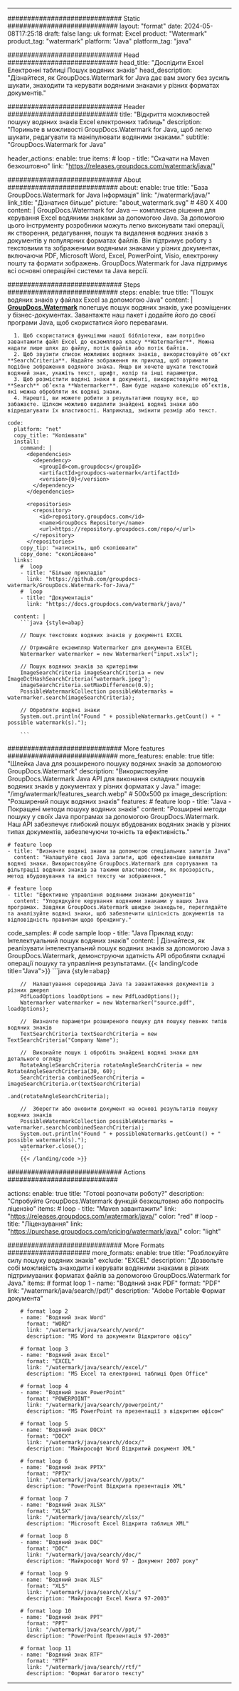 
---
############################# Static ############################
layout: "format"
date:  2024-05-08T17:25:18
draft: false
lang: uk
format: Excel
product: "Watermark"
product_tag: "watermark"
platform: "Java"
platform_tag: "java"

############################# Head ############################
head_title: "Дослідити Excel Електронні таблиці Пошук водяних знаків"
head_description: "Дізнайтеся, як GroupDocs.Watermark for Java дає вам змогу без зусиль шукати, знаходити та керувати водяними знаками у різних форматах документів."

############################# Header ############################
title: "Відкриття можливостей пошуку водяних знаків Excel електронних таблиць" 
description: "Пориньте в можливості GroupDocs.Watermark for Java, щоб легко шукати, редагувати та маніпулювати водяними знаками."
subtitle: "GroupDocs.Watermark for Java" 

header_actions:
  enable: true
  items:
    #  loop
    - title: "Скачати на Maven безкоштовно"
      link: "https://releases.groupdocs.com/watermark/java/"
      
############################# About ############################
about:
    enable: true
    title: "База GroupDocs.Watermark for Java Інформація"
    link: "/watermark/java/"
    link_title: "Дізнатися більше"
    picture: "about_watermark.svg" # 480 X 400
    content: |
       GroupDocs.Watermark for Java — комплексне рішення для керування Excel водяними знаками за допомогою Java. За допомогою цього інструменту розробники можуть легко виконувати такі операції, як створення, редагування, пошук та видалення водяних знаків з документів у популярних форматах файлів. Він підтримує роботу з текстовими та зображеними водяними знаками у різних документах, включаючи PDF, Microsoft Word, Excel, PowerPoint, Visio, електронну пошту та формати зображень. GroupDocs.Watermark for Java підтримує всі основні операційні системи та Java версії.

############################# Steps ############################
steps:
    enable: true
    title: "Пошук водяних знаків у файлах Excel за допомогою Java"
    content: |
      **[GroupDocs.Watermark](https://products.groupdocs.com/watermark/java/)** полегшує пошук водяних знаків, уже розміщених у бізнес-документах. Завантажте наш пакет і додайте його до своєї програми Java, щоб скористатися його перевагами.
      
      1. Щоб скористатися функціями нашої бібліотеки, вам потрібно завантажити файл Excel до екземпляра класу **Watermarker**. Можна надати лише шлях до файлу, потік файлів або потік байтів.
      2. Щоб звузити список можливих водяних знаків, використовуйте об’єкт **SearchCriteria**. Надайте зображення як приклад, щоб отримати подібне зображення водяного знака. Якщо ви хочете шукати текстовий водяний знак, укажіть текст, шрифт, колір та інші параметри.
      3. Щоб розмістити водяні знаки в документі, використовуйте метод **Search** об’єкта **Watermarker**. Вам буде надано колекцію об’єктів, які можна обробляти як водяні знаки.
      4. Нарешті, ви можете робити з результатами пошуку все, що забажаєте. Цілком можливо видалити знайдені водяні знаки або відредагувати їх властивості. Наприклад, змінити розмір або текст.
   
    code:
      platform: "net"
      copy_title: "Копіювати"
      install:
        command: |
          <dependencies>
            <dependency>
              <groupId>com.groupdocs</groupId>
              <artifactId>groupdocs-watermark</artifactId>
              <version>{0}</version>
            </dependency>
          </dependencies>

          <repositories>
            <repository>
              <id>repository.groupdocs.com</id>
              <name>GroupDocs Repository</name>
              <url>https://repository.groupdocs.com/repo/</url>
            </repository>
          </repositories>
        copy_tip: "натисніть, щоб скопіювати"
        copy_done: "скопійовано"
      links:
        #  loop
        - title: "Більше прикладів"
          link: "https://github.com/groupdocs-watermark/GroupDocs.Watermark-for-Java/"
        #  loop
        - title: "Документація"
          link: "https://docs.groupdocs.com/watermark/java/"
          
      content: |
        ```java {style=abap}

        // Пошук текстових водяних знаків у документі EXCEL

        // Отримайте екземпляр Watermarker для документа EXCEL
        Watermarker watermarker = new Watermarker("input.xslx");

        // Пошук водяних знаків за критеріями
        ImageSearchCriteria imageSearchCriteria = new ImageDctHashSearchCriteria("watermark.jpeg");
        imageSearchCriteria.setMaxDifference(0.9);
        PossibleWatermarkCollection possibleWatermarks = watermarker.search(imageSearchCriteria);

        // Обробляти водяні знаки
        System.out.println("Found " + possibleWatermarks.getCount() + " possible watermark(s).");
        
        ```   
        
############################# More features ############################
more_features:
  enable: true
  title: "Шлейка Java для розширеного пошуку водяних знаків за допомогою GroupDocs.Watermark"
  description: "Використовуйте GroupDocs.Watermark Java API для виконання складних пошуків водяних знаків у документах у різних форматах у Java."
  image: "/img/watermark/features_search.webp" # 500x500 px
  image_description: "Розширений пошук водяних знаків"
  features:
    # feature loop
    - title: "Java - Покращені методи пошуку водяних знаків"
      content: "Розширені методи пошуку у своїх Java програмах за допомогою GroupDocs.Watermark. Наш API забезпечує глибокий пошук вбудованих водяних знаків у різних типах документів, забезпечуючи точність та ефективність."

    # feature loop
    - title: "Визначте водяні знаки за допомогою спеціальних запитів Java"
      content: "Налаштуйте свої Java запити, щоб ефективніше виявляти водяні знаки. Використовуйте GroupDocs.Watermark для сортування та фільтрації водяних знаків за такими властивостями, як прозорість, метод вбудовування та вміст тексту чи зображення."

    # feature loop
    - title: "Ефективне управління водяними знаками документів"
      content: "Упорядкуйте керування водяними знаками у ваших Java програмах. Завдяки GroupDocs.Watermark швидко знаходьте, переглядайте та аналізуйте водяні знаки, щоб забезпечити цілісність документів та відповідність правилам щодо брендингу."
      
  code_samples:
    # code sample loop
    - title: "Java Приклад коду: Інтелектуальний пошук водяних знаків"
      content: |
        Дізнайтеся, як реалізувати інтелектуальний пошук водяних знаків за допомогою Java з GroupDocs.Watermark, демонструючи здатність API обробляти складні операції пошуку та управління результатами.
        {{< landing/code title="Java">}}
        ```java {style=abap}
        
        //  Налаштування середовища Java та завантаження документів з різних джерел
        PdfLoadOptions loadOptions = new PdfLoadOptions();
        Watermarker watermarker = new Watermarker("source.pdf", loadOptions);

        //  Визначте параметри розширеного пошуку для пошуку певних типів водяних знаків
        TextSearchCriteria textSearchCriteria = new TextSearchCriteria("Company Name");

        //  Виконайте пошук і обробіть знайдені водяні знаки для детального огляду
        RotateAngleSearchCriteria rotateAngleSearchCriteria = new RotateAngleSearchCriteria(30, 60);
        SearchCriteria combinedSearchCriteria = imageSearchCriteria.or(textSearchCriteria)
                                                                   .and(rotateAngleSearchCriteria);

        //  Зберегти або оновити документ на основі результатів пошуку водяних знаків
        PossibleWatermarkCollection possibleWatermarks = watermarker.search(combinedSearchCriteria);
        System.out.println("Found " + possibleWatermarks.getCount() + " possible watermark(s).");
        watermarker.close();
        ```
        {{< /landing/code >}}


############################# Actions ############################

actions:
  enable: true
  title: "Готові розпочати роботу?"
  description: "Спробуйте GroupDocs.Watermark функцій безкоштовно або попросіть ліцензію"
  items:
    #  loop
    - title: "Maven завантажити"
      link: "https://releases.groupdocs.com/watermark/java/"
      color: "red"
        #  loop
    - title: "Ліцензування"
      link: "https://purchase.groupdocs.com/pricing/watermark/java/"
      color: "light"


############################# More Formats #####################
more_formats:
    enable: true
    title: "Розблокуйте силу пошуку водяних знаків"
    exclude: "EXCEL"
    description: "Дозвольте собі можливість знаходити і керувати водяними знаками в різних підтримуваних форматах файлів за допомогою GroupDocs.Watermark for Java."
    items: 
        # format loop 1
        - name: "Водяний знак PDF"
          format: "PDF"
          link: "/watermark/java/search//pdf/"
          description: "Adobe Portable Формат документа"

        # format loop 2
        - name: "Водяний знак Word"
          format: "WORD"
          link: "/watermark/java/search//word/"
          description: "MS Word та документи Відкритого офісу"
          
        # format loop 3
        - name: "Водяний знак Excel"
          format: "EXCEL"
          link: "/watermark/java/search//excel/"
          description: "MS Excel та електронні таблиці Open Office"

        # format loop 4
        - name: "Водяний знак PowerPoint"
          format: "POWERPOINT"
          link: "/watermark/java/search//powerpoint/"
          description: "MS PowerPoint та презентації з відкритим офісом"

        # format loop 5
        - name: "Водяний знак DOCX"
          format: "DOCX"
          link: "/watermark/java/search//docx/"
          description: "Майкрософт Word Відкритий документ XML"
          
        # format loop 6
        - name: "Водяний знак PPTX"
          format: "PPTX"
          link: "/watermark/java/search//pptx/"
          description: "PowerPoint Відкрита презентація XML"
          
        # format loop 7
        - name: "Водяний знак XLSX"
          format: "XLSX"
          link: "/watermark/java/search//xlsx/"
          description: "Microsoft Excel Відкрита таблиця XML"

        # format loop 8
        - name: "Водяний знак DOC"
          format: "DOC"
          link: "/watermark/java/search//doc/"
          description: "Майкрософт Word 97 - Документ 2007 року"

        # format loop 9
        - name: "Водяний знак XLS"
          format: "XLS"
          link: "/watermark/java/search//xls/"
          description: "Майкрософт Excel Книга 97-2003"

        # format loop 10
        - name: "Водяний знак PPT"
          format: "PPT"
          link: "/watermark/java/search//ppt/"
          description: "PowerPoint Презентація 97-2003"

        # format loop 11
        - name: "Водяний знак RTF"
          format: "RTF"
          link: "/watermark/java/search//rtf/"
          description: "Формат багатого тексту"

---